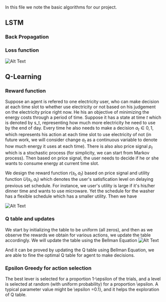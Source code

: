 In this file we note the basic algorithms for our project.

## LSTM
### Back Propagation


### Loss function
![Alt Text](https://github.com/yiwen26/WindChaser/blob/master/Docs/Loss%20Function%20eq.png)




## Q-Learning
### Reward function
Suppose an agent is refered to one electricity user, who can make decision at each time slot to whether use electricity or not based on his 
judgement on the electricity price right now. He his an objective of minimizing the energy costs through a period of time. Suppose it has a 
state at time $t$ which is denoted by s_t, representing how much more electricity he need to use by the end of day. Every time he also needs
to make a decision $a_t \in {0,1}$, which represents his action at each time slot to use electricity of not (in future work, we will consider
change $a_t$ as a continuous variable to denote how much energy it uses at each time). There is also also price signal $p_t$ which
is a stochastic process (for simplicity, we can start from Markov process). Then based on price signal, the user needs to decide if he or she
wants to consume energy at current time slot.

We design the reward function $r(s_t, a_t)$ based on price signal and utility function $U(s_t, a_t)$ which denotes the user's satisfication
level on delaying previous set schedule. For instance, we user's utility is large if it's his/her dinner time and wants to use microware.
Yet the schedule for the washer has a flexible schedule which has a smaller utility. Then we have 

![Alt Text](https://github.com/yiwen26/WindChaser/blob/master/WindChaserModules/Reinforcement%20Learning/RL_equ2.gif)


### Q table and updates
We start by initializing the table to be uniform (all zeros), and then as we observe the rewards we obtain for various actions, 
we update the table accordingly. We will update the table using the Bellman Equation
![Alt Text](https://github.com/yiwen26/WindChaser/blob/master/WindChaserModules/Reinforcement%20Learning/RL_Equ1.gif)

And it can be proved by updating the Q table using Bellman Equation, we are able to fine the optimal Q table for agent to make decisions.

### Epsilon Greedy for action selection
The best lever is selected for a proportion 1-\epsilon  of the trials, and a level is selected at random (with uniform probability) for a proportion \epsilon. A typical parameter value might be  \epsilon =0.1}, and it helps the exploration of Q table.
